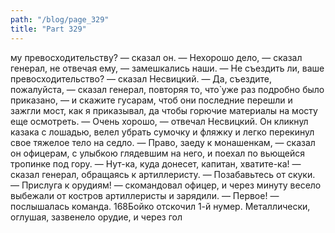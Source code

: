 ```yaml
---
path: "/blog/page_329"
title: "Part 329"
---
```


му превосходительству? — сказал он.
— Нехорошо дело, — сказал генерал, не отвечая ему, — замешкались наши.
— Не съездить ли, ваше превосходительство? — сказал Несвицкий.
— Да, съездите, пожалуйста, — сказал генерал, повторяя то, что̀ уже раз подробно было приказано, — и скажите гусарам, чтоб они последние перешли и зажгли мост, как я приказывал, да чтобы горючие материалы на мосту еще осмотреть.
— Очень хорошо, — отвечал Несвицкий.
Он кликнул казака с лошадью, велел убрать сумочку и фляжку и легко перекинул свое тяжелое тело на седло.
— Право, заеду к монашенкам, — сказал он офицерам, с улыбкою глядевшим на него, и поехал по вьющейся тропинке под гору.
— Нут-ка, куда донесет, капитан, хватите-ка! — сказал генерал, обращаясь к артиллеристу. — Позабавьтесь от скуки.
— Прислуга к орудиям! — скомандовал офицер, и через минуту весело выбежали от костров артиллеристы и зарядили.
— Первое! — послышалась команда.
168Бойко отскочил 1-й нумер. Металлически, оглушая, зазвенело орудие, и через гол
